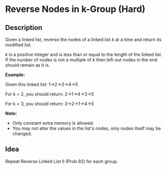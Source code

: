 # Reverse Nodes in k-Group (Hard)

## Description

Given a linked list, reverse the nodes of a linked list *k* at a time and return its modified list.

*k* is a positive integer and is less than or equal to the length of the linked list. If the number of nodes is not a multiple of *k* then left-out nodes in the end should remain as it is.

**Example:**

Given this linked list: 1->2->3->4->5

For k = 2, you should return: 2->1->4->3->5

For k = 3, you should return: 3->2->1->4->5

**Note:**

- Only constant extra memory is allowed.
- You may not alter the values in the list's nodes, only nodes itself may be changed.

## Idea

Repeat Reverse Linked List II (Prob 92) for each group.
